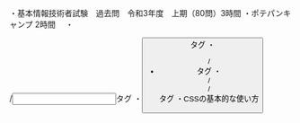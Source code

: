 ・基本情報技術者試験　過去問　令和3年度　上期（80問）3時間
・ポテパンキャンプ 2時間
　・<form>/<input>タグ
  ・<button>タグ
  ・<ul>/<li>タグ
  ・<div>/<section>/<article>タグ
  ・CSSの基本的な使い方
 
